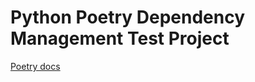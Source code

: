 # Python Poetry Dependency Management Test Project

[Poetry docs](https://python-poetry.org/docs/basic-usage/)